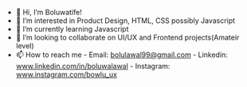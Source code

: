 - 👋 Hi, I’m Boluwatife!
- 👀 I’m interested in Product Design, HTML, CSS possibly Javascript
- 🌱 I’m currently learning Javascript
- 💞️ I’m looking to collaborate on UI/UX and Frontend projects(Amateir level)
- 📫 How to reach me - Email: bolulawal99@gmail.com - Linkedin: www.linkedin.com/in/boluwalawal - Instagram: www.instagram.com/bowlu_ux

<!---
Bolujxl/Bolujxl is a ✨ special ✨ repository because its `README.md` (this file) appears on your GitHub profile.
You can click the Preview link to take a look at your changes.
--->
